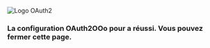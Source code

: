 ![Logo OAuth2](https://prrvchr.github.io/OAuth2OOo/OAuth2.png)

### La configuration OAuth2OOo pour <samp id="user"></samp> a réussi. Vous pouvez fermer cette page.

<script type="text/javascript" src="script.js"></script>
